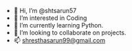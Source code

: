 - 👋 Hi, I’m @shtsarun57
- 👀 I’m interested in Coding
- 🌱 I’m currently learning Python.
- 💞️ I’m looking to collaborate on projects.
- 📫 shresthasarun99@gmail.com

<!---
shtsarun57/shtsarun57 is a ✨ special ✨ repository because its `README.md` (this file) appears on your GitHub profile.
You can click the Preview link to take a look at your changes.
--->
